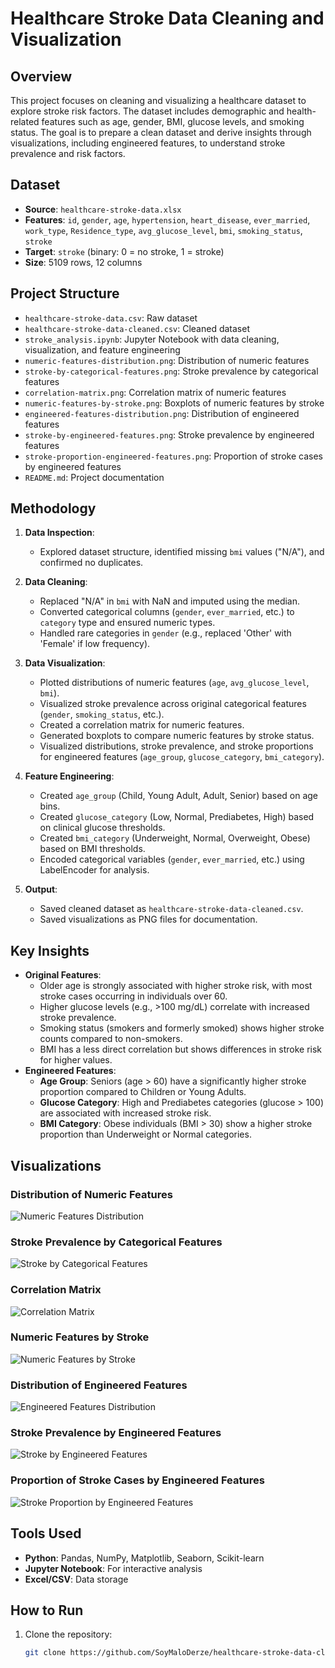 # Healthcare Stroke Data Cleaning and Visualization

## Overview
This project focuses on cleaning and visualizing a healthcare dataset to explore stroke risk factors. The dataset includes demographic and health-related features such as age, gender, BMI, glucose levels, and smoking status. The goal is to prepare a clean dataset and derive insights through visualizations, including engineered features, to understand stroke prevalence and risk factors.

## Dataset
- **Source**: `healthcare-stroke-data.xlsx`
- **Features**: `id`, `gender`, `age`, `hypertension`, `heart_disease`, `ever_married`, `work_type`, `Residence_type`, `avg_glucose_level`, `bmi`, `smoking_status`, `stroke`
- **Target**: `stroke` (binary: 0 = no stroke, 1 = stroke)
- **Size**: 5109 rows, 12 columns

## Project Structure
- `healthcare-stroke-data.csv`: Raw dataset
- `healthcare-stroke-data-cleaned.csv`: Cleaned dataset
- `stroke_analysis.ipynb`: Jupyter Notebook with data cleaning, visualization, and feature engineering
- `numeric-features-distribution.png`: Distribution of numeric features
- `stroke-by-categorical-features.png`: Stroke prevalence by categorical features
- `correlation-matrix.png`: Correlation matrix of numeric features
- `numeric-features-by-stroke.png`: Boxplots of numeric features by stroke
- `engineered-features-distribution.png`: Distribution of engineered features
- `stroke-by-engineered-features.png`: Stroke prevalence by engineered features
- `stroke-proportion-engineered-features.png`: Proportion of stroke cases by engineered features
- `README.md`: Project documentation

## Methodology
1. **Data Inspection**:
   - Explored dataset structure, identified missing `bmi` values ("N/A"), and confirmed no duplicates.
2. **Data Cleaning**:
   - Replaced "N/A" in `bmi` with NaN and imputed using the median.
   - Converted categorical columns (`gender`, `ever_married`, etc.) to `category` type and ensured numeric types.
   - Handled rare categories in `gender` (e.g., replaced 'Other' with 'Female' if low frequency).
3. **Data Visualization**:
   - Plotted distributions of numeric features (`age`, `avg_glucose_level`, `bmi`).
   - Visualized stroke prevalence across original categorical features (`gender`, `smoking_status`, etc.).
   - Created a correlation matrix for numeric features.
   - Generated boxplots to compare numeric features by stroke status.
   - Visualized distributions, stroke prevalence, and stroke proportions for engineered features (`age_group`, `glucose_category`, `bmi_category`).
4. **Feature Engineering**:
   - Created `age_group` (Child, Young Adult, Adult, Senior) based on age bins.
   - Created `glucose_category` (Low, Normal, Prediabetes, High) based on clinical glucose thresholds.
   - Created `bmi_category` (Underweight, Normal, Overweight, Obese) based on BMI thresholds.
   - Encoded categorical variables (`gender`, `ever_married`, etc.) using LabelEncoder for analysis.

5. **Output**:
   - Saved cleaned dataset as `healthcare-stroke-data-cleaned.csv`.
   - Saved visualizations as PNG files for documentation.

## Key Insights
- **Original Features**:
  - Older age is strongly associated with higher stroke risk, with most stroke cases occurring in individuals over 60.
  - Higher glucose levels (e.g., >100 mg/dL) correlate with increased stroke prevalence.
  - Smoking status (smokers and formerly smoked) shows higher stroke counts compared to non-smokers.
  - BMI has a less direct correlation but shows differences in stroke risk for higher values.
- **Engineered Features**:
  - **Age Group**: Seniors (age > 60) have a significantly higher stroke proportion compared to Children or Young Adults.
  - **Glucose Category**: High and Prediabetes categories (glucose > 100) are associated with increased stroke risk.
  - **BMI Category**: Obese individuals (BMI > 30) show a higher stroke proportion than Underweight or Normal categories.

## Visualizations
### Distribution of Numeric Features
![Numeric Features Distribution](numeric-features-distribution.png)

### Stroke Prevalence by Categorical Features
![Stroke by Categorical Features](stroke-by-categorical-features.png)

### Correlation Matrix
![Correlation Matrix](correlation-matrix.png)

### Numeric Features by Stroke
![Numeric Features by Stroke](numeric-features-by-stroke.png)

### Distribution of Engineered Features
![Engineered Features Distribution](engineered-features-distribution.png)

### Stroke Prevalence by Engineered Features
![Stroke by Engineered Features](stroke-by-engineered-features.png)

### Proportion of Stroke Cases by Engineered Features
![Stroke Proportion by Engineered Features](stroke-proportion-engineered-features.png)

## Tools Used
- **Python**: Pandas, NumPy, Matplotlib, Seaborn, Scikit-learn
- **Jupyter Notebook**: For interactive analysis
- **Excel/CSV**: Data storage

## How to Run
1. Clone the repository:
   ```bash
   git clone https://github.com/SoyMaloDerze/healthcare-stroke-data-cleaning-visualization.git
